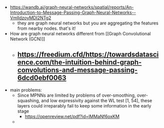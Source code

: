 - https://wandb.ai/graph-neural-networks/spatial/reports/An-Introduction-to-Message-Passing-Graph-Neural-Networks--VmlldzoyMDI2NTg2
	- they are graph neural networks but you are aggregating the features from nearby nodes. that's it!
- How are graph neural networks different from [[Graph Convolutional Network (GCN)]]
	- https://freedium.cfd/https://towardsdatascience.com/the-intuition-behind-graph-convolutions-and-message-passing-6dcd0ebf0063
		- 
- main problems:
	- Since MPNNs are limited by problems of over-smoothing, over-squashing, and low expressivity against the WL test [1, 54], these layers could irreparably fail to keep some information in the early stage
		- https://openreview.net/pdf?id=lMMaNf6oxKM
	- 